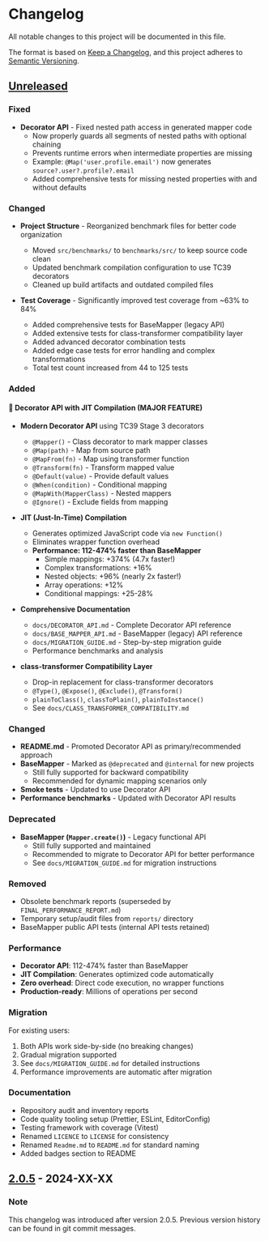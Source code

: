 # Changelog

All notable changes to this project will be documented in this file.

The format is based on [Keep a Changelog](https://keepachangelog.com/en/1.0.0/),
and this project adheres to [Semantic Versioning](https://semver.org/spec/v2.0.0.html).

## [Unreleased]

### Fixed

- **Decorator API** - Fixed nested path access in generated mapper code
  - Now properly guards all segments of nested paths with optional chaining
  - Prevents runtime errors when intermediate properties are missing
  - Example: `@Map('user.profile.email')` now generates `source?.user?.profile?.email`
  - Added comprehensive tests for missing nested properties with and without defaults

### Changed

- **Project Structure** - Reorganized benchmark files for better code organization
  - Moved `src/benchmarks/` to `benchmarks/src/` to keep source code clean
  - Updated benchmark compilation configuration to use TC39 decorators
  - Cleaned up build artifacts and outdated compiled files

- **Test Coverage** - Significantly improved test coverage from ~63% to 84%
  - Added comprehensive tests for BaseMapper (legacy API)
  - Added extensive tests for class-transformer compatibility layer
  - Added advanced decorator combination tests
  - Added edge case tests for error handling and complex transformations
  - Total test count increased from 44 to 125 tests

### Added

#### 🚀 Decorator API with JIT Compilation (MAJOR FEATURE)

- **Modern Decorator API** using TC39 Stage 3 decorators
  - `@Mapper()` - Class decorator to mark mapper classes
  - `@Map(path)` - Map from source path
  - `@MapFrom(fn)` - Map using transformer function
  - `@Transform(fn)` - Transform mapped value
  - `@Default(value)` - Provide default values
  - `@When(condition)` - Conditional mapping
  - `@MapWith(MapperClass)` - Nested mappers
  - `@Ignore()` - Exclude fields from mapping

- **JIT (Just-In-Time) Compilation**
  - Generates optimized JavaScript code via `new Function()`
  - Eliminates wrapper function overhead
  - **Performance: 112-474% faster than BaseMapper**
    - Simple mappings: +374% (4.7x faster!)
    - Complex transformations: +16%
    - Nested objects: +96% (nearly 2x faster!)
    - Array operations: +12%
    - Conditional mappings: +25-28%

- **Comprehensive Documentation**
  - `docs/DECORATOR_API.md` - Complete Decorator API reference
  - `docs/BASE_MAPPER_API.md` - BaseMapper (legacy) API reference
  - `docs/MIGRATION_GUIDE.md` - Step-by-step migration guide
  - Performance benchmarks and analysis

- **class-transformer Compatibility Layer**
  - Drop-in replacement for class-transformer decorators
  - `@Type()`, `@Expose()`, `@Exclude()`, `@Transform()`
  - `plainToClass()`, `classToPlain()`, `plainToInstance()`
  - See `docs/CLASS_TRANSFORMER_COMPATIBILITY.md`

### Changed

- **README.md** - Promoted Decorator API as primary/recommended approach
- **BaseMapper** - Marked as `@deprecated` and `@internal` for new projects
  - Still fully supported for backward compatibility
  - Recommended for dynamic mapping scenarios only
- **Smoke tests** - Updated to use Decorator API
- **Performance benchmarks** - Updated with Decorator API results

### Deprecated

- **BaseMapper (`Mapper.create()`)** - Legacy functional API
  - Still fully supported and maintained
  - Recommended to migrate to Decorator API for better performance
  - See `docs/MIGRATION_GUIDE.md` for migration instructions

### Removed

- Obsolete benchmark reports (superseded by `FINAL_PERFORMANCE_REPORT.md`)
- Temporary setup/audit files from `reports/` directory
- BaseMapper public API tests (internal API tests retained)

### Performance

- **Decorator API**: 112-474% faster than BaseMapper
- **JIT Compilation**: Generates optimized code automatically
- **Zero overhead**: Direct code execution, no wrapper functions
- **Production-ready**: Millions of operations per second

### Migration

For existing users:
1. Both APIs work side-by-side (no breaking changes)
2. Gradual migration supported
3. See `docs/MIGRATION_GUIDE.md` for detailed instructions
4. Performance improvements are automatic after migration

### Documentation

- Repository audit and inventory reports
- Code quality tooling setup (Prettier, ESLint, EditorConfig)
- Testing framework with coverage (Vitest)
- Renamed `LICENCE` to `LICENSE` for consistency
- Renamed `Readme.md` to `README.md` for standard naming
- Added badges section to README

## [2.0.5] - 2024-XX-XX

### Note

This changelog was introduced after version 2.0.5. Previous version history can be found in git commit messages.

[Unreleased]: https://github.com/Isqanderm/data-mapper/compare/v2.0.5...HEAD
[2.0.5]: https://github.com/Isqanderm/data-mapper/releases/tag/v2.0.5

